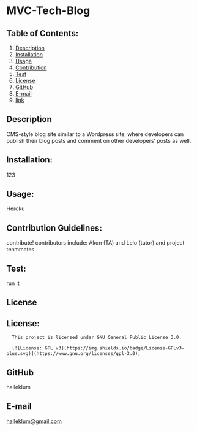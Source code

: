 # MVC-Tech-Blog

## Table of Contents:
1. [Description](#description) 
2. [Installation](#Installation)
3. [Usage](#Usage)  
4. [Contribution](#Contribution)
5. [Test](#Test)
6. [License](#License)
7. [GitHub](#GitHub)
8. [E-mail](#E-mail)
9. [link](#link)

## Description
CMS-style blog site similar to a Wordpress site, where developers can publish their blog posts and comment on other developers’ posts as well.
  
## Installation:
123
  
## Usage:
Heroku
  
## Contribution Guidelines:
contribute!
contributors include: Akon (TA) and Lelo (tutor) and project teammates
  
## Test:
run it
  
## License
## License:
      
      This project is licensed under GNU General Public License 3.0.
      
      [![License: GPL v3](https://img.shields.io/badge/License-GPLv3-blue.svg)](https://www.gnu.org/licenses/gpl-3.0);
      
  
## GitHub
halleklum
    
## E-mail
halleklum@gmail.com

